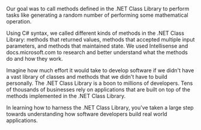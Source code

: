 Our goal was to call methods defined in the .NET Class Library to perform tasks like generating a random number of performing some mathematical operation.  

Using C# syntax, we called different kinds of methods in the .NET Class Library: methods that returned values, methods that accepted multiple input parameters, and methods that maintained state.  We used Intellisense and docs.microsoft.com to research and better understand what the methods do and how they work.

Imagine how much effort it would take to develop software if we didn't have a vast library of classes and methods that we didn't have to build personally.  The .NET Class Library is a boon to millions of developers.  Tens of thousands of businesses rely on applications that are built on top of the methods implemented in the .NET Class Library.

In learning how to harness the .NET Class Library, you've taken a large step towards understanding how software developers build real world applications.